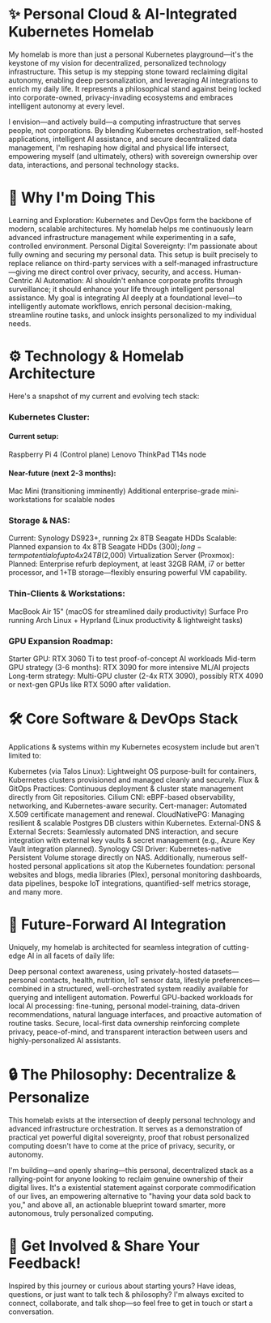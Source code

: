 # ✨ Personal Cloud & AI-Integrated Kubernetes Homelab

My homelab is more than just a personal Kubernetes playground—it's the keystone of my vision for decentralized, personalized technology infrastructure. This setup is my stepping stone toward reclaiming digital autonomy, enabling deep personalization, and leveraging AI integrations to enrich my daily life. It represents a philosophical stand against being locked into corporate-owned, privacy-invading ecosystems and embraces intelligent autonomy at every level.

I envision—and actively build—a computing infrastructure that serves people, not corporations. By blending Kubernetes orchestration, self-hosted applications, intelligent AI assistance, and secure decentralized data management, I'm reshaping how digital and physical life intersect, empowering myself (and ultimately, others) with sovereign ownership over data, interactions, and personal technology stacks.

# 🎯 Why I'm Doing This
Learning and Exploration: Kubernetes and DevOps form the backbone of modern, scalable architectures. My homelab helps me continuously learn advanced infrastructure management while experimenting in a safe, controlled environment.
Personal Digital Sovereignty: I'm passionate about fully owning and securing my personal data. This setup is built precisely to replace reliance on third-party services with a self-managed infrastructure—giving me direct control over privacy, security, and access.
Human-Centric AI Automation: AI shouldn't enhance corporate profits through surveillance; it should enhance your life through intelligent personal assistance. My goal is integrating AI deeply at a foundational level—to intelligently automate workflows, enrich personal decision-making, streamline routine tasks, and unlock insights personalized to my individual needs.
# ⚙️ Technology & Homelab Architecture
Here's a snapshot of my current and evolving tech stack:

### Kubernetes Cluster:
#### Current setup:
Raspberry Pi 4 (Control plane)
Lenovo ThinkPad T14s node
#### Near-future (next 2-3 months):
Mac Mini (transitioning imminently)
Additional enterprise-grade mini-workstations for scalable nodes
### Storage & NAS:
Current: Synology DS923+, running 2x 8TB Seagate HDDs
Scalable: Planned expansion to 4x 8TB Seagate HDDs ($300); long-term potential of up to 4x 24TB ($2,000)
Virtualization Server (Proxmox):
Planned: Enterprise refurb deployment, at least 32GB RAM, i7 or better processor, and 1+TB storage—flexibly ensuring powerful VM capability.
### Thin-Clients & Workstations:
MacBook Air 15" (macOS for streamlined daily productivity)
Surface Pro running Arch Linux + Hyprland (Linux productivity & lightweight tasks)
### GPU Expansion Roadmap:
Starter GPU: RTX 3060 Ti to test proof-of-concept AI workloads
Mid-term GPU strategy (3-6 months): RTX 3090 for more intensive ML/AI projects
Long-term strategy: Multi-GPU cluster (2-4x RTX 3090), possibly RTX 4090 or next-gen GPUs like RTX 5090 after validation.
# 🛠️ Core Software & DevOps Stack
Applications & systems within my Kubernetes ecosystem include but aren't limited to:

Kubernetes (via Talos Linux): Lightweight OS purpose-built for containers, Kubernetes clusters provisioned and managed cleanly and securely.
Flux & GitOps Practices: Continuous deployment & cluster state management directly from Git repositories.
Cilium CNI: eBPF-based observability, networking, and Kubernetes-aware security.
Cert-manager: Automated X.509 certificate management and renewal.
CloudNativePG: Managing resilient & scalable Postgres DB clusters within Kubernetes.
External-DNS & External Secrets: Seamlessly automated DNS interaction, and secure integration with external key vaults & secret management (e.g., Azure Key Vault integration planned).
Synology CSI Driver: Kubernetes-native Persistent Volume storage directly on NAS.
Additionally, numerous self-hosted personal applications sit atop the Kubernetes foundation: personal websites and blogs, media libraries (Plex), personal monitoring dashboards, data pipelines, bespoke IoT integrations, quantified-self metrics storage, and many more.

# 🚀 Future-Forward AI Integration
Uniquely, my homelab is architected for seamless integration of cutting-edge AI in all facets of daily life:

Deep personal context awareness, using privately-hosted datasets—personal contacts, health, nutrition, IoT sensor data, lifestyle preferences—combined in a structured, well-orchestrated system readily available for querying and intelligent automation.
Powerful GPU-backed workloads for local AI processing: fine-tuning, personal model-training, data-driven recommendations, natural language interfaces, and proactive automation of routine tasks.
Secure, local-first data ownership reinforcing complete privacy, peace-of-mind, and transparent interaction between users and highly-personalized AI assistants.
# 🔒 The Philosophy: Decentralize & Personalize
This homelab exists at the intersection of deeply personal technology and advanced infrastructure orchestration. It serves as a demonstration of practical yet powerful digital sovereignty, proof that robust personalized computing doesn't have to come at the price of privacy, security, or autonomy.

I'm building—and openly sharing—this personal, decentralized stack as a rallying-point for anyone looking to reclaim genuine ownership of their digital lives. It's a existential statement against corporate commodification of our lives, an empowering alternative to "having your data sold back to you," and above all, an actionable blueprint toward smarter, more autonomous, truly personalized computing.

# 💬 Get Involved & Share Your Feedback!
Inspired by this journey or curious about starting yours? Have ideas, questions, or just want to talk tech & philosophy? I'm always excited to connect, collaborate, and talk shop—so feel free to get in touch or start a conversation.
